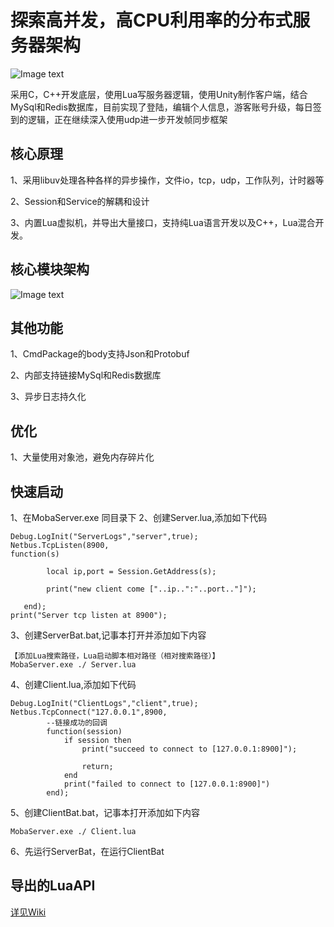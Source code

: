 # 探索高并发，高CPU利用率的分布式服务器架构
![Image text](https://github.com/ZerlenZhang/Moba/blob/master/Images/architest.png)

采用C，C++开发底层，使用Lua写服务器逻辑，使用Unity制作客户端，结合MySql和Redis数据库，目前实现了登陆，编辑个人信息，游客账号升级，每日签到的逻辑，正在继续深入使用udp进一步开发帧同步框架

## 核心原理
1、采用libuv处理各种各样的异步操作，文件io，tcp，udp，工作队列，计时器等

2、Session和Service的解耦和设计

3、内置Lua虚拟机，并导出大量接口，支持纯Lua语言开发以及C++，Lua混合开发。

## 核心模块架构
![Image text](https://github.com/ZerlenZhang/Moba/blob/master/Images/UML_1.png)

## 其他功能
1、CmdPackage的body支持Json和Protobuf

2、内部支持链接MySql和Redis数据库

3、异步日志持久化

## 优化
1、大量使用对象池，避免内存碎片化

## 快速启动
1、在MobaServer.exe 同目录下
2、创建Server.lua,添加如下代码
~~~
Debug.LogInit("ServerLogs","server",true);
Netbus.TcpListen(8900,
function(s)      
    
        local ip,port = Session.GetAddress(s);
   
        print("new client come ["..ip..":"..port.."]");
 
   end);
print("Server tcp listen at 8900");
~~~
3、创建ServerBat.bat,记事本打开并添加如下内容
~~~
【添加Lua搜索路径，Lua启动脚本相对路径（相对搜索路径）】
MobaServer.exe ./ Server.lua
~~~
4、创建Client.lua,添加如下代码
~~~
Debug.LogInit("ClientLogs","client",true);
Netbus.TcpConnect("127.0.0.1",8900,
		--链接成功的回调
        function(session)
            if session then
                print("succeed to connect to [127.0.0.1:8900]");
                
                return;
            end
            print("failed to connect to [127.0.0.1:8900]")
        end);
~~~
5、创建ClientBat.bat，记事本打开添加如下内容
~~~
MobaServer.exe ./ Client.lua
~~~
6、先运行ServerBat，在运行ClientBat


## 导出的LuaAPI
[详见Wiki](https://github.com/ZerlenZhang/distributed-architecture-of-moba-game-server/wiki)

